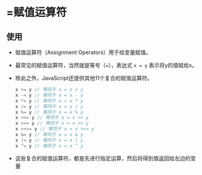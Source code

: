 # =赋值运算符

## 使用

*   赋值运算符（Assignment Operators）用于给变量赋值。

*   最常见的赋值运算符，当然就是等号（`=`），表达式 `x = y` 表示将y的值赋给x。

*   除此之外，JavaScript还提供其他11个复合的赋值运算符。

    ```javascript
    x += y // 等同于 x = x + y
    x -= y // 等同于 x = x - y
    x *= y // 等同于 x = x * y
    x /= y // 等同于 x = x / y
    x %= y // 等同于 x = x % y
    x >>= y // 等同于 x = x >> y
    x <<= y // 等同于 x = x << y
    x >>>= y // 等同于 x = x >>> y
    x &= y // 等同于 x = x & y
    x |= y // 等同于 x = x | y
    x ^= y // 等同于 x = x ^ y
    ```

<!---->

*   这些复合的赋值运算符，都是先进行指定运算，然后将得到值返回给左边的变量
